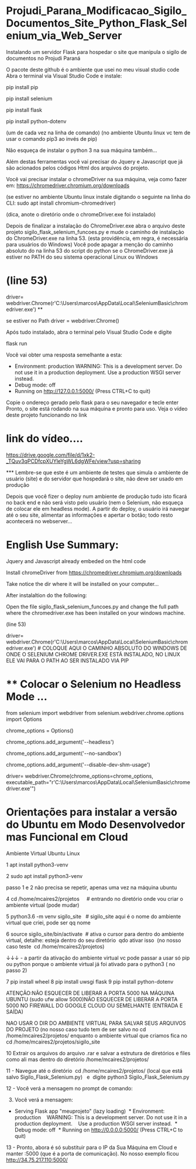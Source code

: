 # Projudi_Parana_Modificacao_Sigilo_Documentos_Site_Python_Flask_Selenium_via_Web_Server
Instalando um servidor Flask para hospedar o site que manipula o sigilo de documentos no Projudi Paraná


O pacote deste github é o ambiente que usei no meu visual studio code
Abra o terminal via Visual Studio Code e instale: 

pip install pip

pip install selenium 

pip install flask

pip install python-dotenv


(um de cada vez na linha de comando)
(no ambiente Ubuntu linux vc tem de usar o comando pip3 ao invés de pip)

Não esqueça de instalar o python 3 na sua máquina também...

Além destas ferramentas você vai precisar do Jquery e Javascript que já são acionados pelos códigos Html dos arquivos do projeto.

Você vai precisar instalar o chromeDriver na sua máquina, veja como fazer em:
https://chromedriver.chromium.org/downloads

(se estiver no ambiente Ubuntu linux instale digitando o seguinte na linha do CLI: sudo apt install chromium-chromedriver)

(dica, anote o diretório onde o chromeDriver.exe foi instalado)

Depois de finalizar a instalação do ChromeDriver.exe abra o arquivo deste projeto sigilo_flask_selenium_funcoes.py e mude o caminho de instalação do ChromeDriver.exe na linha 53.
(esta providência, em regra, é necessária para usuários do Windows)
Você pode apagar a menção do caminho absoluto do na linha 53 do script do python  se o ChromeDriver.exe já estiver no PATH do seu sistema operacional Linux ou Windows

# (line 53)
driver= webdriver.Chrome(r'C:\Users\marcos\AppData\Local\SeleniumBasic\chromedriver.exe') **

se estiver no Path
driver = webdriver.Chrome()

Após tudo instalado, abra o terminal pelo Visual Studio Code e digite

flask run

Você vai obter uma resposta semelhante a esta:

* Environment: production
   WARNING: This is a development server. Do not use it in a production deployment.
   Use a production WSGI server instead.
 * Debug mode: off
 * Running on http://127.0.0.1:5000/ (Press CTRL+C to quit)


Copie o ondereço gerado pelo flask para o seu navegador e tecle enter
Pronto, o site está rodando na sua máquina e pronto para uso.
Veja o vídeo deste projeto funcionando no link 


# link do vídeo....

https://drive.google.com/file/d/1xk2-_TQuv3qPCDfcpXUYleYgWL6dgWFe/view?usp=sharing


*** Lembre-se que este é um ambiente de testes que simula o ambiente de usuário (site) e do servidor que hospedará o site, não deve ser usado em produção

Depois que você fizer o deploy num ambiente de produção tudo isto ficará no back end e não será visto pelo usuário (nem o Selenium, não esqueça de colocar ele em headless mode). A partir do deploy, o usuário irá navegar até o seu site, alimentar as informações e apertar o botão; todo resto acontecerá no webserver...






# English Use Summary:

Jquery and Javascript already embeded on the html code

Install chromeDriver from https://chromedriver.chromium.org/downloads

Take notice the dir where it will be installed on your computer...

After instalaltion do the following:

Open the file sigilo_flask_selenium_funcoes.py and change the full path where the chromedriver.exe has been installed on your windows machine.

(line 53)

driver= webdriver.Chrome(r'C:\Users\marcos\AppData\Local\SeleniumBasic\chromedriver.exe') # COLOQUE AQUI O CAMINHO ABSOLUTO DO WINDOWS DE ONDE O SELENIUM CHROME DRIVER.EXE ESTÁ INSTALADO, NO LINUX ELE VAI PARA O PATH AO SER INSTALADO VIA PIP


# ** Colocar o Selenium no Headless Mode ...


from selenium import webdriver
from selenium.webdriver.chrome.options import Options

chrome_options = Options()

chrome_options.add_argument('--headless')

chrome_options.add_argument('--no-sandbox')

chrome_options.add_argument('--disable-dev-shm-usage')


driver= webdriver.Chrome(chrome_options=chrome_options, executable_path="r'C:\Users\marcos\AppData\Local\SeleniumBasic\chromedriver.exe'")


# Orientações para instalar a versão do Ubuntu em Modo Desenvolvedor mas Funcional em Cloud


Ambiente Virtual Ubuntu Linux

1 apt install python3-venv

2 sudo apt install python3-venv

 passo 1 e 2 não precisa se repetir, apenas uma vez na máquina ubuntu

4 cd /home/mcaires2/projetos     # entrando no diretório onde vou criar o ambiente virtual (pode mudar)

5 python3.6 -m venv sigilo_site   # sigilo_site aqui é o nome do ambiente virtual que criei, pode ser qq nome

6 source sigilo_site/bin/activate  # ativa o cursor para dentro do ambiente virtual, detalhe: esteja dentro do seu diretório  qdo ativar isso  (no nosso caso teste  cd /home/mcaires2/projetos)

↓↓↓ - a partir da ativação do ambiente virtual vc pode passar a usar só pip ou python porque o ambiente virtual já foi ativado para o python3 ( no passo 2)

7 pip install wheel
8 pip install uwsgi flask
9 pip install python-dotenv

ATENÇÃO:NÃO ESQUECER DE LIBERAR A PORTA 5000 NA MÁQUINA  UBUNTU (sudo ufw allow 5000)NÃO ESQUECER DE LIBERAR A PORTA 5000 NO FIREWALL DO GOOGLE CLOUD OU SEMELHANTE (ENTRADA E SAÍDA)

NAO USAR O DIR DO AMBIENTE VIRTUAL PARA SALVAR SEUS ARQUIVOS DO PROJETO (no nosso caso tudo tem de ser salvo no cd /home/mcaires2/projetos/ enquanto o ambiente virtual que criamos fica no cd /home/mcaires2/projetos/sigilo_site

10 Extrair os arquivos do arquivo .rar e salvar a estrutura de diretórios e files como ali mas dentro do diretório /home/mcaires2/projetos/

11 - Navegue até o diretório  cd /home/mcaires2/projetos/ (local que está salvo Sigilo_Flask_Selenium.py)   e  digite python3 Sigilo_Flask_Selenium.py


12 - Você verá a mensagem no prompt de comando:

3. Você verá a mensagem:
* Serving Flask app "meuprojeto" (lazy loading)
 * Environment: production
   WARNING: This is a development server. Do not use it in a production deployment.
   Use a production WSGI server instead.
 * Debug mode: off
 * Running on http://0.0.0.0:5000/ (Press CTRL+C to quit)


13 - Pronto, abora é só substituir para o IP da Sua Máquina em Cloud e manter :5000 (que é a porta de comunicação). No nosso exemplo ficou http://34.75.217.110:5000/




